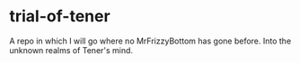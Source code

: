 # trial-of-tener
A repo in which I will go where no MrFrizzyBottom has gone before. Into the unknown realms of Tener's mind. 
